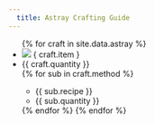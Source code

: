 ```yaml
---
  title: Astray Crafting Guide
---
```


<ul>
  {% for craft in site.data.astray %}
    <li><img src="/assets/icons/{ craft.item }.png"> { craft.item }</li>
    <li>{{ craft.quantity }}</li>
    {% for sub in craft.method %}
      <ul>
        <li> {{ sub.recipe }} </li>
        <li> {{ sub.quantity }} </li>
      </ul>
    {% endfor %}
  {% endfor %}
</ul>
